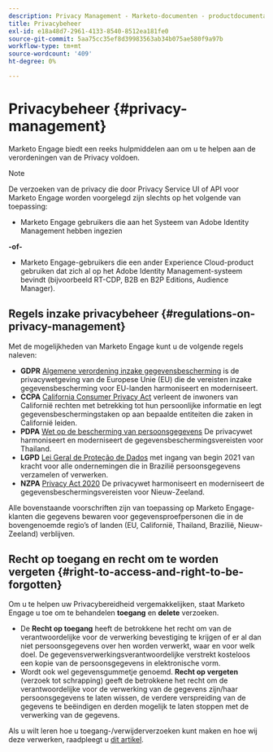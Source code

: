 ```yaml
---
description: Privacy Management - Marketo-documenten - productdocumentatie
title: Privacybeheer
exl-id: e18a48d7-2961-4133-8540-8512ea181fe0
source-git-commit: 5aa75cc35ef8d39983563ab34b075ae580f9a97b
workflow-type: tm+mt
source-wordcount: '409'
ht-degree: 0%

---
```


# Privacybeheer {#privacy-management}

Marketo Engage biedt een reeks hulpmiddelen aan om u te helpen aan de verordeningen van de Privacy voldoen.

>[!NOTE]
>
>De verzoeken van de privacy die door Privacy Service UI of API voor Marketo Engage worden voorgelegd zijn slechts op het volgende van toepassing:
>
>* Marketo Engage gebruikers die aan het Systeem van Adobe Identity Management hebben ingezien
>
>**-of-**
>
>* Marketo Engage-gebruikers die een ander Experience Cloud-product gebruiken dat zich al op het Adobe Identity Management-systeem bevindt (bijvoorbeeld RT-CDP, B2B en B2P Editions, Audience Manager).


## Regels inzake privacybeheer {#regulations-on-privacy-management}

Met de mogelijkheden van Marketo Engage kunt u de volgende regels naleven:

* **GDPR** [Algemene verordening inzake gegevensbescherming](https://ec.europa.eu/info/law/law-topic/data-protection/reform/what-does-general-data-protection-regulation-gdpr-govern_en) is de privacywetgeving van de Europese Unie (EU) die de vereisten inzake gegevensbescherming voor EU-landen harmoniseert en moderniseert.
* **CCPA** [California Consumer Privacy Act](https://leginfo.legislature.ca.gov/faces/codes_displayText.xhtml?lawCode=CIV&amp;division=3.&amp;titel=1.81.5.&amp;part=4.&amp;hoofdstuk=&amp;artikel=) verleent de inwoners van Californië rechten met betrekking tot hun persoonlijke informatie en legt gegevensbeschermingstaken op aan bepaalde entiteiten die zaken in Californië leiden.
* **PDPA** [Wet op de bescherming van persoonsgegevens](https://secureprivacy.ai/thailand-pdpa-summary-what-businesses-need-to-know/) De privacywet harmoniseert en moderniseert de gegevensbeschermingsvereisten voor Thailand.
* **LGPD** [Lei Geral de Proteção de Dados](https://iapp.org/media/pdf/resource_center/Brazilian_General_Data_Protection_Law.pdf) met ingang van begin 2021 van kracht voor alle ondernemingen die in Brazilië persoonsgegevens verzamelen of verwerken.
* **NZPA** [Privacy Act 2020](https://www.privacy.org.nz/privacy-act-2020/privacy-act-2020/) De privacywet harmoniseert en moderniseert de gegevensbeschermingsvereisten voor Nieuw-Zeeland.

Alle bovenstaande voorschriften zijn van toepassing op Marketo Engage-klanten die gegevens bewaren voor gegevensproefpersonen die in de bovengenoemde regio’s of landen (EU, Californië, Thailand, Brazilië, Nieuw-Zeeland) verblijven.

## Recht op toegang en recht om te worden vergeten {#right-to-access-and-right-to-be-forgotten}

Om u te helpen uw Privacybereidheid vergemakkelijken, staat Marketo Engage u toe om te behandelen **toegang** en **delete** verzoeken.

* De **Recht op toegang** heeft de betrokkene het recht om van de verantwoordelijke voor de verwerking bevestiging te krijgen of er al dan niet persoonsgegevens over hen worden verwerkt, waar en voor welk doel. De gegevensverwerkingsverantwoordelijke verstrekt kosteloos een kopie van de persoonsgegevens in elektronische vorm.
* Wordt ook wel gegevensgummetje genoemd. **Recht op vergeten** (verzoek tot schrapping) geeft de betrokkene het recht om de verantwoordelijke voor de verwerking van de gegevens zijn/haar persoonsgegevens te laten wissen, de verdere verspreiding van de gegevens te beëindigen en derden mogelijk te laten stoppen met de verwerking van de gegevens.

Als u wilt leren hoe u toegang-/verwijderverzoeken kunt maken en hoe wij deze verwerken, raadpleegt u [dit artikel](/help/marketo/product-docs/core-marketo-concepts/miscellaneous/privacy-requests.md).
